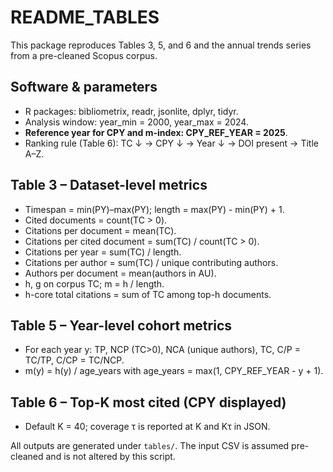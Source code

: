 # README_TABLES
This package reproduces Tables 3, 5, and 6 and the annual trends series from a pre-cleaned Scopus corpus.

## Software & parameters
- R packages: bibliometrix, readr, jsonlite, dplyr, tidyr.
- Analysis window: year_min = 2000, year_max = 2024.
- **Reference year for CPY and m-index: CPY_REF_YEAR = 2025**.
- Ranking rule (Table 6): TC ↓ → CPY ↓ → Year ↓ → DOI present → Title A–Z.

## Table 3 – Dataset-level metrics
- Timespan = min(PY)–max(PY); length = max(PY) - min(PY) + 1.
- Cited documents = count(TC > 0).
- Citations per document = mean(TC).
- Citations per cited document = sum(TC) / count(TC > 0).
- Citations per year = sum(TC) / length.
- Citations per author = sum(TC) / unique contributing authors.
- Authors per document = mean(authors in AU).
- h, g on corpus TC; m = h / length.
- h-core total citations = sum of TC among top-h documents.

## Table 5 – Year-level cohort metrics
- For each year y: TP, NCP (TC>0), NCA (unique authors), TC, C/P = TC/TP, C/CP = TC/NCP.
- m(y) = h(y) / age_years with age_years = max(1, CPY_REF_YEAR - y + 1).

## Table 6 – Top-K most cited (CPY displayed)
- Default K = 40; coverage τ is reported at K and Kτ in JSON.

All outputs are generated under `tables/`. The input CSV is assumed pre-cleaned and is not altered by this script.
